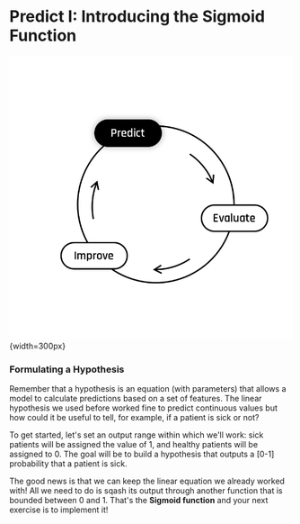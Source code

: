 # Predict I: Introducing the Sigmoid Function
  ![titre](../assets/Predict.png){width=300px}  

### **Formulating a Hypothesis**  
Remember that a hypothesis is an equation (with parameters) that allows a model to calculate predictions based on a set of features. The linear hypothesis we used before worked fine to predict continuous values but how could it be useful to tell, for example, if a patient is sick or not?

To get started, let's set an output range within which we'll work: sick patients will be assigned the value of 1, and healthy patients will be assigned to 0. The goal will be to build a hypothesis that outputs a [0-1] probability  that a patient is sick.

The good news is that we can keep the linear equation we already worked with! All we need to do is sqash its output through another function that is bounded between 0 and 1. That's the **Sigmoid function** and your next exercise is to implement it!